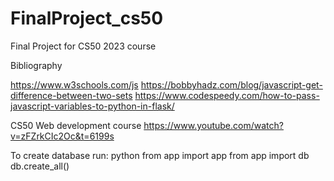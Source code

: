 # FinalProject_cs50
Final Project for CS50 2023 course

Bibliography

https://www.w3schools.com/js
https://bobbyhadz.com/blog/javascript-get-difference-between-two-sets
https://www.codespeedy.com/how-to-pass-javascript-variables-to-python-in-flask/

CS50 Web development course
https://www.youtube.com/watch?v=zFZrkCIc2Oc&t=6199s

To create database run:
python
from app import app
from app import db
db.create_all()